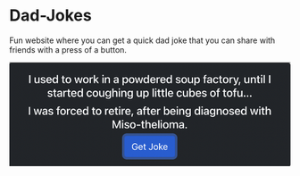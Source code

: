 # Dad-Jokes

Fun website where you can get a quick dad joke that you can share with friends with a press of a button.

![alt text](/pic/joke.png)